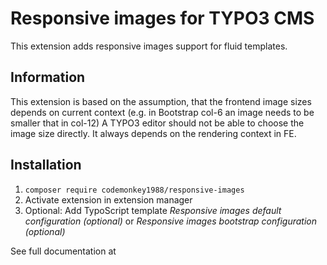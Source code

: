 # Responsive images for TYPO3 CMS
This extension adds responsive images support for fluid templates.

## Information
This extension is based on the assumption, that the frontend image sizes depends
on current context (e.g. in Bootstrap col-6 an image needs to be smaller that in col-12)
A TYPO3 editor should not be able to choose the image size directly. It always depends
on the rendering context in FE.

## Installation

1. `composer require codemonkey1988/responsive-images`
2. Activate extension in extension manager
3. Optional: Add TypoScript template *Responsive images default configuration (optional)* or *Responsive images bootstrap configuration (optional)*

See full documentation at <Link to TYPO3 documentation>
